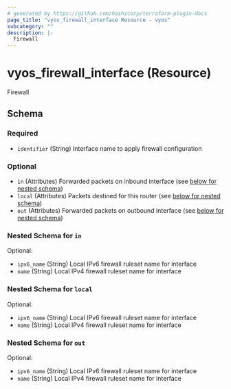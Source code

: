 ```yaml
---
# generated by https://github.com/hashicorp/terraform-plugin-docs
page_title: "vyos_firewall_interface Resource - vyos"
subcategory: ""
description: |-
  Firewall
---
```


# vyos_firewall_interface (Resource)

Firewall



<!-- schema generated by tfplugindocs -->
## Schema

### Required

- `identifier` (String) Interface name to apply firewall configuration

### Optional

- `in` (Attributes) Forwarded packets on inbound interface (see [below for nested schema](#nestedatt--in))
- `local` (Attributes) Packets destined for this router (see [below for nested schema](#nestedatt--local))
- `out` (Attributes) Forwarded packets on outbound interface (see [below for nested schema](#nestedatt--out))

<a id="nestedatt--in"></a>
### Nested Schema for `in`

Optional:

- `ipv6_name` (String) Local IPv6 firewall ruleset name for interface
- `name` (String) Local IPv4 firewall ruleset name for interface


<a id="nestedatt--local"></a>
### Nested Schema for `local`

Optional:

- `ipv6_name` (String) Local IPv6 firewall ruleset name for interface
- `name` (String) Local IPv4 firewall ruleset name for interface


<a id="nestedatt--out"></a>
### Nested Schema for `out`

Optional:

- `ipv6_name` (String) Local IPv6 firewall ruleset name for interface
- `name` (String) Local IPv4 firewall ruleset name for interface
